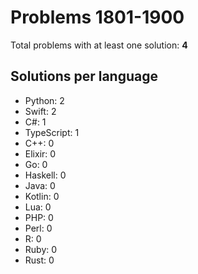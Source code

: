 # Problems 1801-1900

Total problems with at least one solution: **4**

## Solutions per language

- Python: 2
- Swift: 2
- C#: 1
- TypeScript: 1
- C++: 0
- Elixir: 0
- Go: 0
- Haskell: 0
- Java: 0
- Kotlin: 0
- Lua: 0
- PHP: 0
- Perl: 0
- R: 0
- Ruby: 0
- Rust: 0
